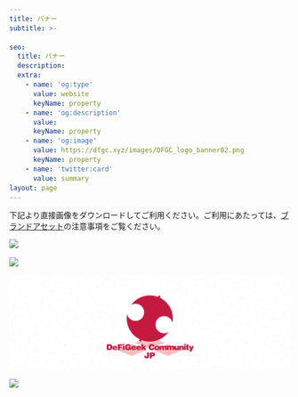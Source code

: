 ```yaml
---
title: バナー
subtitle: >-

seo:
  title: バナー
  description: 
  extra:
    - name: 'og:type'
      value: website
      keyName: property
    - name: 'og:description'
      value: 
      keyName: property
    - name: 'og:image'
      value: https://dfgc.xyz/images/DFGC_logo_banner02.png
      keyName: property
    - name: 'twitter:card'
      value: summary
layout: page
---
```


下記より直接画像をダウンロードしてご利用ください。ご利用にあたっては、[ブランドアセット](/brand)の注意事項をご覧ください。

![](/brand_assets/banner/DFGC_logo_banner.png)


![](/brand_assets/banner/DFGC_logo_banner_black.png)


![](/brand_assets/banner/DFGC_logo_banner02.png)


![](/brand_assets/banner/DFGC_logo_banner02_black.png)


